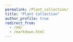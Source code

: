 ```yaml
---
permalink: /Plant_collection/
title: "Plant Collection"
author_profile: true
redirect_from:
  - /md/
  - /markdown.html
---
```

